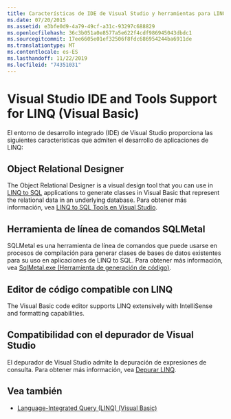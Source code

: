 ```yaml
---
title: Características de IDE de Visual Studio y herramientas para LINQ
ms.date: 07/20/2015
ms.assetid: e3bfe0d9-4a79-49cf-a31c-93297c688829
ms.openlocfilehash: 36c3b051a0e8577a5e622f4cdf986945043dbdc1
ms.sourcegitcommit: 17ee6605e01ef32506f8fdc686954244ba6911de
ms.translationtype: MT
ms.contentlocale: es-ES
ms.lasthandoff: 11/22/2019
ms.locfileid: "74351031"
---
```

# <a name="visual-studio-ide-and-tools-support-for-linq-visual-basic"></a>Visual Studio IDE and Tools Support for LINQ (Visual Basic)
El entorno de desarrollo integrado (IDE) de Visual Studio proporciona las siguientes características que admiten el desarrollo de aplicaciones de LINQ:  
  
## <a name="object-relational-designer"></a>Object Relational Designer  
 The Object Relational Designer is a visual design tool that you can use in [LINQ to SQL](../../../../framework/data/adonet/sql/linq/index.md) applications to generate classes in Visual Basic that represent the relational data in an underlying database. Para obtener más información, vea [LINQ to SQL Tools en Visual Studio](/visualstudio/data-tools/linq-to-sql-tools-in-visual-studio2).  
  
## <a name="sqlmetal-command-line-tool"></a>Herramienta de línea de comandos SQLMetal  
 SQLMetal es una herramienta de línea de comandos que puede usarse en procesos de compilación para generar clases de bases de datos existentes para su uso en aplicaciones de LINQ to SQL. Para obtener más información, vea [SqlMetal.exe (Herramienta de generación de código)](../../../../framework/tools/sqlmetal-exe-code-generation-tool.md).  
  
## <a name="linq-aware-code-editor"></a>Editor de código compatible con LINQ  
 The Visual Basic code editor supports LINQ extensively with IntelliSense and formatting capabilities.  
  
## <a name="visual-studio-debugger-support"></a>Compatibilidad con el depurador de Visual Studio  
 El depurador de Visual Studio admite la depuración de expresiones de consulta. Para obtener más información, vea [Depurar LINQ](/visualstudio/debugger/debugging-linq).  
  
## <a name="see-also"></a>Vea también

- [Language-Integrated Query (LINQ) (Visual Basic)](../../../../visual-basic/programming-guide/concepts/linq/index.md)
